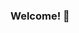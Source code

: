 ### Welcome! 👋

<!--
**MercurialJD/MercurialJD** is a ✨ _special_ ✨ repository because its `README.md` (this file) appears on your GitHub profile.

* ⚒️ C++ / Java
* ❤ Code for love
- 🔭 Working on DL / CV
* 🍟🍔🍕🌭🍿🥓 Love delicious food!
-->

